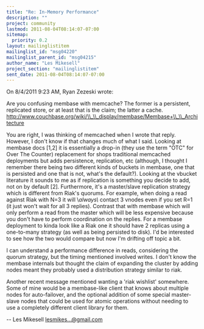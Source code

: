 ```yaml
---
title: "Re: In-Memory Performance"
description: ""
project: community
lastmod: 2011-08-04T08:14:07-07:00
sitemap:
  priority: 0.2
layout: mailinglistitem
mailinglist_id: "msg04220"
mailinglist_parent_id: "msg04215"
author_name: "Les Mikesell"
project_section: "mailinglistitem"
sent_date: 2011-08-04T08:14:07-07:00
---
```


On 8/4/2011 9:23 AM, Ryan Zezeski wrote:

 Are you confusing membase with memcache? The former is a
 persistent, replicated store, or at least that is the claim; the
 latter a cache.
 http://www.couchbase.org/wiki/\\_\\_display/membase/Membase+\\_\\_Architecture
 


You are right, I was thinking of memcached when I wrote that reply.
 However, I don't know if that changes much of what I said. Looking at
membase docs [1,2] it is essentially a drop-in (they use the term "OTC"
for Over The Counter) replacement for shops traditional memcached
deployments but adds persistence, replication, etc (although, I thought
I remember there being two different kinds of buckets in membase, one
that is persisted and one that is not, what's the default?). Looking at
the vbucket literature it sounds to me as if replication is something
you decide to add, not on by default [2]. Furthermore, it's a
master/slave replication strategy which is different from Riak's
quorums. For example, when doing a read against Riak with N=3 it will
\\_always\\_ contact 3 vnodes even if you set R=1 (it just won't wait for
all 3 replies). Contrast that with membase which will only perform a
read from the master which will be less expensive because you don't have
to perform coordination on the replies. For a membase deployment to
kinda look like a Riak one it should have 2 replicas using a one-to-many
strategy (as well as being persisted to disk). I'd be interested to see
how the two would compare but now I'm drifting off topic a bit.


I can understand a performance difference in reads, considering the 
quorum strategy, but the timing mentioned involved writes. I don't know 
the membase internals but thought the claim of expanding the cluster by 
adding nodes meant they probably used a distribution strategy similar to 
riak.


Another recent message mentioned wanting a 'riak wishlist' somewhere. 
Some of mine would be a membase-like client that knows about multiple 
nodes for auto-failover, and the optional addition of some special 
master-slave nodes that could be used for atomic operations without 
needing to use a completely different client library for them.


--
 Les Mikesell
 lesmikes...@gmail.com
